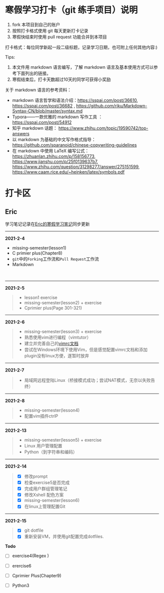 # 寒假学习打卡（git 练手项目）说明

1. fork 本项目到自己的账户
1. 按照打卡格式使用 git 每天更新打卡记录
1. 寒假快结束时使用 pull request 功能合并到本项目

打卡格式：每位同学新起一段二级标题，记录学习日期，也可附上任何其他内容:)

Tips:

1. 本文件用 markdown 语言编写，了解 markdown 语言及基本使用方式可以参考下面列出的链接。 
1. 寒假结束后，打卡天数超过10天的同学可获得小奖励

关于 markdown 语言的参考资料：
+ markdown 语言哲学和语法介绍：https://sspai.com/post/36610, https://sspai.com/post/36682 , https://github.com/riku/Markdown-Syntax-CN/blob/master/syntax.md
+ Typora——一款优雅的 markdown 写作工具 ： https://sspai.com/post/54912
+ 知乎 markdown 话题： https://www.zhihu.com/topic/19590742/top-answers
+ 以 markdown 为基础的中文写作格式指导：https://github.com/sparanoid/chinese-copywriting-guidelines
+ 在 markdown 中使用 LaTeX 编写公式： https://zhuanlan.zhihu.com/p/158156773, https://www.jianshu.com/p/25f0139637b7, https://www.zhihu.com/question/31298277/answer/275151599, https://www.caam.rice.edu/~heinken/latex/symbols.pdf


# 打卡区

## Eric
学习笔记记录在[Eric的寒假学习笔记](https://www.zybuluo.com/aeric777/note/1775044)同步更新</br>


**************************************************
**2021-2-4**</br>
- missing-semester(lesson1)
- C primier plus(Chapter8)
- `git`中的`Forking`工作流和`Pull Request`工作流
- Markdown
<br/>


**************************************************
**2021-2-5**

> - lesson1 exercise
> - missing-semester(lesson2) + exercise
> - Cprimier plus(Page 301-321)


**************************************************
**2021-2-6**

> - missing-semester(lesson3) + exercise
> - 熟悉使用vim进行编程（vimtutor） 
> - 建立并完善自己的[vimrc文档](https://github.com/aeric777/My_vimrc)
> - 尝试在Windows环境下使用Vim，但是感觉配置vimrc文档和添加plugin没有linux方便，遂暂时放弃


**************************************************
**2021-2-7**

> - 局域网远程登陆Linux（桥接模式成功；尝试NAT模式，无奈以失败告终）


**************************************************
**2021-2-8**

> - missing-semester(lesson4)
> - 配置vim插件ctrlP


**************************************************
**2021-2-13**

> - missing-semester(lesson5) + exercise
> - Linux 用户管理配置
> - Python（到字符串和编码）


**************************************************
**2021-2-14**
> - [x] 修改prompt
> - [x] 检查exercise5是否完成
> - [x] 完成用户群组管理笔记
> - [x] 修改Xshell  配色方案
> - [x] missing-semester(lesson6)
> - [x] 在linux上管理配置Git


**************************************************
**2021-2-15**
> - [x] git dotfile
> - [x] 重新安装VM，并使用git配置完成dotfiles.


**Todo**
- [ ] exercise4(Regex )
- [ ] erercise6

- [ ] Cprimier Plus(Chapter9)
- [ ] Python3